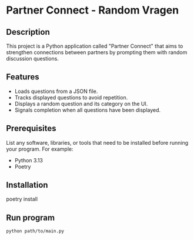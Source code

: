 # Partner Connect - Random Vragen

## Description
This project is a Python application called "Partner Connect" that aims to strengthen connections between partners by prompting them with random discussion questions.

## Features
- Loads questions from a JSON file.
- Tracks displayed questions to avoid repetition.
- Displays a random question and its category on the UI.
- Signals completion when all questions have been displayed.

## Prerequisites
List any software, libraries, or tools that need to be installed before running your program. For example:

- Python 3.13
- Poetry

## Installation
poetry install

## Run program
```bash
python path/to/main.py
```

